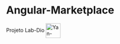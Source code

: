 
# Angular-Marketplace

<p>Projeto Lab-Dio <img align="center" alt="Yan-Angular" height="40" width="40" src="https://cdn.jsdelivr.net/gh/devicons/devicon/icons/angularjs/angularjs-original.svg"></p>



